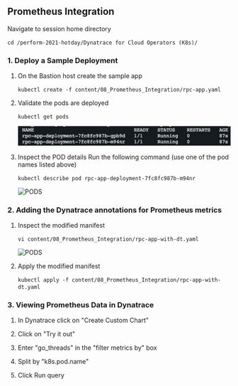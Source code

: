## Prometheus Integration

Navigate to session home directory

  ```
  cd /perform-2021-hotday/Dynatrace for Cloud Operators (K8s)/
  ```

### 1. Deploy a Sample Deployment

1. On the Bastion host create the sample app
   ```
   kubectl create -f content/08_Prometheus_Integration/rpc-app.yaml
   ```

2. Validate the pods are deployed
   ```
   kubectl get pods
   ```
   ![PODS](../../assets/images/lab8-rpcapp.png)

3. Inspect the POD details
   Run the following command (use one of the pod names listed above)

   ```
   kubectl describe pod rpc-app-deployment-7fc8fc987b-m94nr
   ```   
   ![PODS](../../assets/images/rpcappdsc.png)

### 2. Adding the Dynatrace annotations for Prometheus metrics

1. Inspect the modified manifest
   ```
   vi content/08_Prometheus_Integration/rpc-app-with-dt.yaml
   ```
   ![PODS](../../assets/images/rpcappmod.png)


2. Apply the modified manifest
   ```
   kubectl apply -f content/08_Prometheus_Integration/rpc-app-with-dt.yaml
   ```

### 3. Viewing Prometheus Data in Dynatrace   

1. In Dynatrace click on "Create Custom Chart"

2. Click on "Try it out"

3. Enter "go_threads" in the "filter metrics by" box

4. Split by "k8s.pod.name"

5. Click Run query
